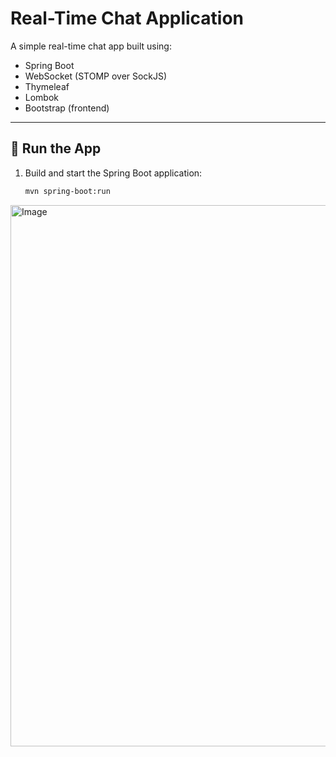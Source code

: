 # Real-Time Chat Application

A simple real-time chat app built using:

- Spring Boot  
- WebSocket (STOMP over SockJS)  
- Thymeleaf  
- Lombok  
- Bootstrap (frontend)  

---

## 🚀 Run the App
1. Build and start the Spring Boot application:
   ```bash
   mvn spring-boot:run
<img width="1902" height="866" alt="Image" src="https://github.com/user-attachments/assets/d8e56d6b-aae0-43da-95bc-3c5d9b987dde" />

